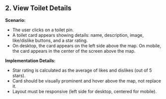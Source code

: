 ## 2. View Toilet Details

**Scenario:**

- The user clicks on a toilet pin.
- A toilet card appears showing details: name, description, image, like/dislike buttons, and a star rating.
- On desktop, the card appears on the left side above the map. On mobile, the card appears in the center of the screen above the map.

**Implementation Details:**

- Star rating is calculated as the average of likes and dislikes (out of 5 stars).
- Card should be visually prominent and hover above the map, not replace it.
- Layout must be responsive (left side for desktop, centered for mobile).
